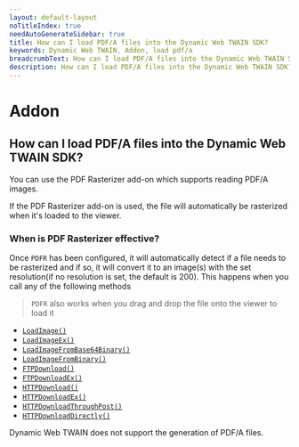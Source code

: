 ```yaml
---
layout: default-layout
noTitleIndex: true
needAutoGenerateSidebar: true
title: How can I load PDF/A files into the Dynamic Web TWAIN SDK?
keywords: Dynamic Web TWAIN, Addon, load pdf/a
breadcrumbText: How can I load PDF/A files into the Dynamic Web TWAIN SDK?
description: How can I load PDF/A files into the Dynamic Web TWAIN SDK?
---
```


# Addon

## How can I load PDF/A files into the Dynamic Web TWAIN SDK?

You can use the PDF Rasterizer add-on which supports reading PDF/A images.

If the PDF Rasterizer add-on is used, the file will automatically be rasterized when it's loaded to the viewer.

### When is PDF Rasterizer effective?

Once `PDFR` has been configured, it will automatically detect if a file needs to be rasterized and if so, it will convert it to an image(s) with the set resolution(if no resolution is set, the default is 200). This happens when you call any of the following methods

> `PDFR` also works when you drag and drop the file onto the viewer to load it

- [ `LoadImage()` ](/_articles/info/api/WebTwain_IO.md#loadimage)
- [ `LoadImageEx()` ](/_articles/info/api/WebTwain_IO.md#loadimageex)
- [ `LoadImageFromBase64Binary()` ](/_articles/info/api/WebTwain_IO.md#loadimagefrombase64binary)
- [ `LoadImageFromBinary()` ](/_articles/info/api/WebTwain_IO.md#loadimagefrombinary)
- [ `FTPDownload()` ](/_articles/info/api/WebTwain_IO.md#ftpdownload)
- [ `FTPDownloadEx()` ](/_articles/info/api/WebTwain_IO.md#ftpdownloadex)
- [ `HTTPDownload()` ](/_articles/info/api/WebTwain_IO.md#httpdownload)
- [ `HTTPDownloadEx()` ](/_articles/info/api/WebTwain_IO.md#httpdownloadex)
- [ `HTTPDownloadThroughPost()` ](/_articles/info/api/WebTwain_IO.md#httpdownloadthroughpost)
- [ `HTTPDownloadDirectly()` ](/_articles/info/api/WebTwain_IO.md#httpdownloaddirectly)

Dynamic Web TWAIN does not support the generation of PDF/A files.
